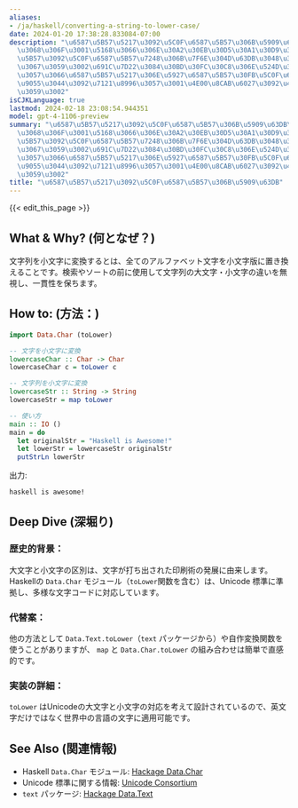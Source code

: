 ```yaml
---
aliases:
- /ja/haskell/converting-a-string-to-lower-case/
date: 2024-01-20 17:38:28.833084-07:00
description: "\u6587\u5B57\u5217\u3092\u5C0F\u6587\u5B57\u306B\u5909\u63DB\u3059\u308B\
  \u3068\u306F\u3001\u5168\u3066\u306E\u30A2\u30EB\u30D5\u30A1\u30D9\u30C3\u30C8\u6587\
  \u5B57\u3092\u5C0F\u6587\u5B57\u7248\u306B\u7F6E\u304D\u63DB\u3048\u308B\u3053\u3068\
  \u3067\u3059\u3002\u691C\u7D22\u3084\u30BD\u30FC\u30C8\u306E\u524D\u306B\u4F7F\u7528\
  \u3057\u3066\u6587\u5B57\u5217\u306E\u5927\u6587\u5B57\u30FB\u5C0F\u6587\u5B57\u306E\
  \u9055\u3044\u3092\u7121\u8996\u3057\u3001\u4E00\u8CAB\u6027\u3092\u4FDD\u3061\u307E\
  \u3059\u3002"
isCJKLanguage: true
lastmod: 2024-02-18 23:08:54.944351
model: gpt-4-1106-preview
summary: "\u6587\u5B57\u5217\u3092\u5C0F\u6587\u5B57\u306B\u5909\u63DB\u3059\u308B\
  \u3068\u306F\u3001\u5168\u3066\u306E\u30A2\u30EB\u30D5\u30A1\u30D9\u30C3\u30C8\u6587\
  \u5B57\u3092\u5C0F\u6587\u5B57\u7248\u306B\u7F6E\u304D\u63DB\u3048\u308B\u3053\u3068\
  \u3067\u3059\u3002\u691C\u7D22\u3084\u30BD\u30FC\u30C8\u306E\u524D\u306B\u4F7F\u7528\
  \u3057\u3066\u6587\u5B57\u5217\u306E\u5927\u6587\u5B57\u30FB\u5C0F\u6587\u5B57\u306E\
  \u9055\u3044\u3092\u7121\u8996\u3057\u3001\u4E00\u8CAB\u6027\u3092\u4FDD\u3061\u307E\
  \u3059\u3002"
title: "\u6587\u5B57\u5217\u3092\u5C0F\u6587\u5B57\u306B\u5909\u63DB"
---
```


{{< edit_this_page >}}

## What & Why? (何となぜ？)

文字列を小文字に変換するとは、全てのアルファベット文字を小文字版に置き換えることです。検索やソートの前に使用して文字列の大文字・小文字の違いを無視し、一貫性を保ちます。

## How to: (方法：)

```Haskell
import Data.Char (toLower)

-- 文字を小文字に変換
lowercaseChar :: Char -> Char
lowercaseChar c = toLower c

-- 文字列を小文字に変換
lowercaseStr :: String -> String
lowercaseStr = map toLower

-- 使い方
main :: IO ()
main = do
  let originalStr = "Haskell is Awesome!"
  let lowerStr = lowercaseStr originalStr
  putStrLn lowerStr
```

出力:

```
haskell is awesome!
```

## Deep Dive (深堀り)

### 歴史的背景：
大文字と小文字の区別は、文字が打ち出された印刷術の発展に由来します。Haskellの `Data.Char` モジュール（`toLower`関数を含む）は、Unicode 標準に準拠し、多様な文字コードに対応しています。

### 代替案：
他の方法として `Data.Text.toLower`（`text` パッケージから）や自作変換関数を使うことがありますが、 `map` と `Data.Char.toLower` の組み合わせは簡単で直感的です。

### 実装の詳細：
`toLower` はUnicodeの大文字と小文字の対応を考えて設計されているので、英文字だけではなく世界中の言語の文字に適用可能です。

## See Also (関連情報)

- Haskell `Data.Char` モジュール: [Hackage Data.Char](https://hackage.haskell.org/package/base-4.16.2.0/docs/Data-Char.html)
- Unicode 標準に関する情報: [Unicode Consortium](https://www.unicode.org)
- `text` パッケージ: [Hackage Data.Text](https://hackage.haskell.org/package/text)
